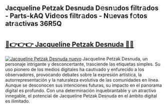## Jacqueline Petzak Desnuda D𝚎sn𝚞dos filtr𝚊dos - Parts-kAQ Vid𝚎os filtr𝚊dos - N𝚞evas f𝚘tos atr𝚊ctivas 36R5Q

# <h2><a href="http://mb13msk.tromn.icu/?c=Jacqueline+Petzak+Desnuda">🔗👉👉👉 Jacqueline Petzak Desnuda 🔗🔗</a></h2>

[![Jacqueline Petzak Desnuda nuevo](https://i.imgur.com/pEAQMta.gif)](http://mb13msk.tromn.icu/?c=Jacqueline+Petzak+Desnuda)
Jacqueline Petzak Desnuda, un personaje intrigante y desconcertante, trasciende las etiquetas simples. Su uso pionero de los medios digitales ha cautivado y enfurecido a los observadores, provocando debates sobre la expresión artística, la autorrepresentación y la naturaleza evolutiva de las comunidades en línea. Aunque se desconocen sus intenciones futuras, su impacto en el panorama digital es profundo. Con una determinación inquebrantable y un atractivo innegable, el potencial de Jacqueline Petzak Desnuda en el ámbito digital es ilimitado.
